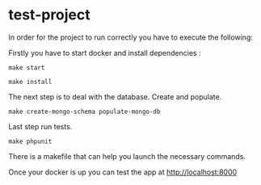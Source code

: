 # test-project

In order for the project to run correctly you have to execute the following:

Firstly you have to start docker and install dependencies : 
```
make start
```

```
make install
```

The next step is to deal with the database. Create and populate.
```
make create-mongo-schema populate-mongo-db
```

Last step run tests.
```
make phpunit
```

There is a makefile that can help you launch the necessary commands.

Once your docker is up you can test the app at [http://localhost:8000](http://localhost:8000)

